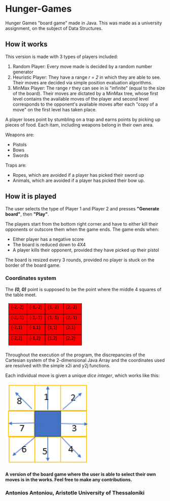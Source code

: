 # Hunger-Games
 Hunger Games "board game" made in Java. This was made as a university assignment, on the subject of Data Structures.
 
 ## How it works
 This version is made with 3 types of players included:
 1. Random Player: Every move made is decided by a random number generator
 2. Heuristic Player: They have a range *r = 2* in which they are able to see. Their moves are decided via simple position evaluation algorithms.
 3. MinMax Player: The range *r* they can see in is "infinite" (equal to the size of the board). Their moves are dictated by a MinMax tree, whose first level contains the available moves of the player and second level corresponds to the opponent's available moves after each "copy of a move" on the first level has taken place.

A player loses point by stumbling on a trap and earns points by picking up pieces of food. Each itam, including weapons belong in their own area.

Weapons are:
- Pistols
- Bows
- Swords

Traps are:
- Ropes, which are avoided if a player has picked their sword up
- Animals, which are avoided if a player has picked their bow up.


## How it is played
The user selects the type of Player 1 and Player 2 and presses **"Generate board"**, then **"Play"**.

The players start from the bottom right corner and have to either kill their opponents or outscore them when the game ends. The game ends when:
- Either player has a negative score
- The board is reduced down to 4X4
- A player kills their opponent, provided they have picked up their pistol

The board is resized every 3 rounds, provided no player is stuck on the border of the board game.

### Coordinates system
The ***(0, 0)*** point is supposed to be the point where the middle 4 squares of the table meet.

![Coordinates](bin/mypackage/coordinates.png)

Throughout the execution of the program, the discrepancies of the Cartesian system of the 2-dimensional Java Array and the coordinates used are resolved with the simple x2i and y2j functions.

Each individual move is given a unique *dice integer*, which works like this:

![What each integers means for how a player moves](bin/mypackage/moves.png)


#### A version of the board game where the user is able to select their own moves is in the works. Feel free to make any contributions.
### Antonios Antoniou, Aristotle University of Thessaloniki
